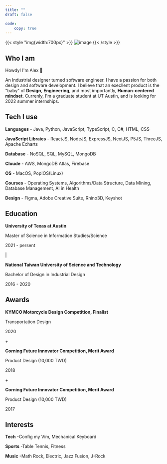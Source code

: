 ```yaml
---
title: ""
draft: false

code:
    copy: true
---
```


{{< style "img{width:700px}" >}}
![image](/images/about.png)
{{< /style >}}

## Who I am 
Howdy! I'm Alex 👋

An Industrial designer turned software engineer. I have a passion for both design and software development. I believe that an execllent product is the "baby" of **Design**, **Engineering**, and most importantly, **Human-centered mindset**. Currenly, I'm a graduate student at UT Austin, and is looking for 2022 summer internships.

## Tech I use 

**Languages**
    - Java, Python, JavaScript, TypeScript, C, C#, HTML, CSS

**JavaScript Libraies**
    - ReactJS, NodeJS, ExpressJS, NextJS, P5JS, ThreeJS, Apache Echarts

**Database**
    - NoSQL, SQL, MySQL, MongoDB

**Cloude**
    - AWS, MongoDB Atlas, Firebase

**OS**
    - MacOS, Pop!OS(Linux)

**Courses**
    - Operating Systems, Algorithms/Data Structure, Data Mining, Database Management, AI in Health

**Design**
    - Figma, Adobe Creative Suite, Rhino3D, Keyshot

## Education

**University of Texas at Austin**

Master of Science in Information Studies/Science

2021 - persent

|

**National Taiwan University of Science and Technology**

Bachelor of Design in Industrial Design

2016 - 2020

## Awards
**KYMCO Motorcycle Design Competition, Finalist**

Transportation Design

2020

\+

**Corning Future Innovator Competition, Merit Award**

Product Design (10,000 TWD)

2018

\+

**Corning Future Innovator Competition, Merit Award**

Product Design (10,000 TWD)

2017

## Interests

**Tech** 
    -Config my Vim, Mechanical Keyboard

**Sports**
    -Table Tennis, Fitness

**Music**
    -Math Rock, Electric, Jazz Fusion, J-Rock
